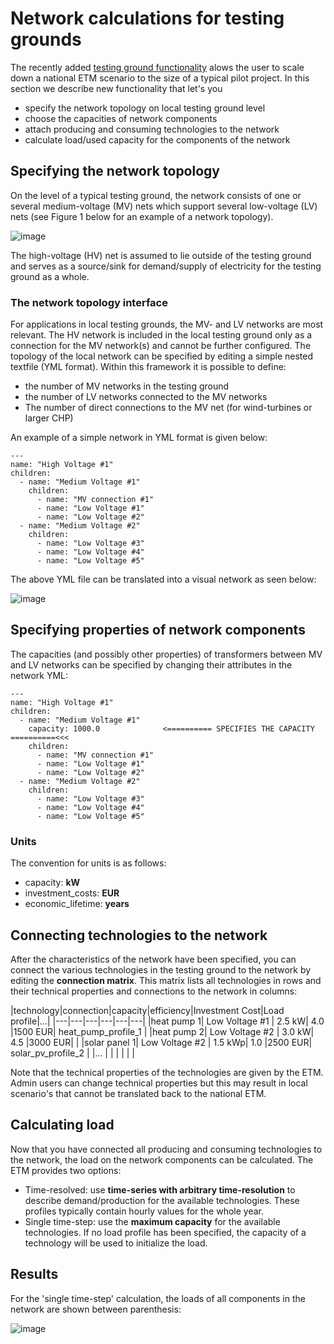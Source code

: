 # Network calculations for testing grounds

The recently added [testing ground functionality](testing_ground.md) alows the user to scale down a national ETM scenario to the size of a typical pilot project. In this section we describe new functionality that let's you

* specify the network topology on local testing ground level
* choose the capacities of network components
* attach producing and consuming technologies to the network
* calculate load/used capacity for the components of the network

## Specifying the network topology

On the level of a typical testing ground, the network consists of one or several medium-voltage (MV) nets which support several low-voltage (LV) nets (see Figure 1 below for an example of a network topology).

![image](https://raw.githubusercontent.com/quintel/documentation/master/images/network.png "The network topology interface")

The high-voltage (HV) net is assumed to lie outside of the testing ground and serves as a source/sink for demand/supply of electricity for the testing ground as a whole.

### The network topology interface

For applications in local testing grounds, the MV- and LV networks are most relevant. The HV network is included in the local testing ground only as a connection for the MV network(s) and cannot be further configured. The topology of the local network can be specified by editing a simple nested textfile (YML format). Within this framework it is possible to define:

* the number of MV networks in the testing ground
* the number of LV networks connected to the MV networks
* The number of direct connections to the MV net (for wind-turbines or larger CHP)

An example of a simple network in YML format is given below:

```
---
name: "High Voltage #1"
children:
  - name: "Medium Voltage #1"
    children:
      - name: "MV connection #1"
      - name: "Low Voltage #1"
      - name: "Low Voltage #2"
  - name: "Medium Voltage #2"
    children:
      - name: "Low Voltage #3"
      - name: "Low Voltage #4"
      - name: "Low Voltage #5"
```
The above YML file can be translated into a visual network as seen below:

![image](https://raw.githubusercontent.com/quintel/documentation/master/images/basic_topology.png)

## Specifying properties of network components

The capacities (and possibly other properties) of transformers between MV and LV networks can be specified by changing their attributes in the network YML:

```
---
name: "High Voltage #1"
children:
  - name: "Medium Voltage #1"
    capacity: 1000.0              <========== SPECIFIES THE CAPACITY ==========<<<
    children:
      - name: "MV connection #1"
      - name: "Low Voltage #1"
      - name: "Low Voltage #2"
  - name: "Medium Voltage #2"
    children:
      - name: "Low Voltage #3"
      - name: "Low Voltage #4"
      - name: "Low Voltage #5"

```
### Units
The convention for units is as follows:

* capacity: **kW**
* investment_costs: **EUR**
* economic_lifetime: **years**


## Connecting technologies to the network

After the characteristics of the network have been specified, you can connect the various technologies in the testing ground to the network by editing the **connection matrix**. This matrix lists all technologies in rows and their technical properties and connections to the network in columns:

|technology|connection|capacity|efficiency|Investment Cost|Load profile|...|
|---|---|---|---|---|---|
|heat pump 1| Low Voltage #1  | 2.5 kW| 4.0  |1500 EUR| heat_pump_profile_1  |
|heat pump 2| Low Voltage #2  | 3.0 kW| 4.5  |3000 EUR|   |
|solar panel 1| Low Voltage #2  | 1.5 kWp| 1.0 |2500 EUR| solar_pv_profile_2  |
|...   |   |   |   |   |   |

Note that the technical properties of the technologies are given by the ETM. Admin users can change technical properties but this may result in local scenario's that cannot be translated back to the national ETM.

## Calculating load

Now that you have connected all producing and consuming technologies to the network, the load on the network components can be calculated. The ETM provides two options:

* Time-resolved: use **time-series with arbitrary time-resolution** to describe demand/production for the available technologies. These profiles typically contain hourly values for the whole year.
* Single time-step: use the **maximum capacity** for the available technologies. If no load profile has been specified, the capacity of a technology will be used to initialize the load.


## Results

For the 'single time-step' calculation, the loads of all components in the network are shown between parenthesis:

![image](https://raw.githubusercontent.com/quintel/documentation/master/images/load_calculation_topology.png)